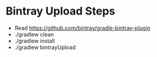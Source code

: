 # Bintray Upload Steps

* Read https://github.com/bintray/gradle-bintray-plugin
* ./gradlew clean
* ./gradlew install
* ./gradlew bintrayUpload


